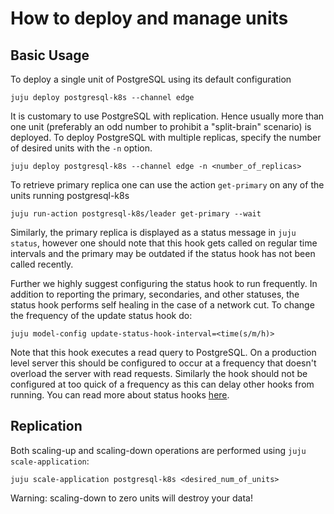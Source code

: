 # How to deploy and manage units

## Basic Usage

To deploy a single unit of PostgreSQL using its default configuration
```shell
juju deploy postgresql-k8s --channel edge
```

It is customary to use PostgreSQL with replication. Hence usually more than one unit (preferably an odd number to prohibit a "split-brain" scenario) is deployed. To deploy PostgreSQL with multiple replicas, specify the number of desired units with the `-n` option.
```shell
juju deploy postgresql-k8s --channel edge -n <number_of_replicas>
```

To retrieve primary replica one can use the action `get-primary` on any of the units running postgresql-k8s
```shell
juju run-action postgresql-k8s/leader get-primary --wait
```

Similarly, the primary replica is displayed as a status message in `juju status`, however one should note that this hook gets called on regular time intervals and the primary may be outdated if the status hook has not been called recently. 

Further we highly suggest configuring the status hook to run frequently. In addition to reporting the primary, secondaries, and other statuses, the status hook performs self healing in the case of a network cut. To change the frequency of the update status hook do:
```shell
juju model-config update-status-hook-interval=<time(s/m/h)>
```
Note that this hook executes a read query to PostgreSQL. On a production level server this should be configured to occur at a frequency that doesn't overload the server with read requests. Similarly the hook should not be configured at too quick of a frequency as this can delay other hooks from running. You can read more about status hooks [here](https://juju.is/docs/sdk/update-status-event).

## Replication

Both scaling-up and scaling-down operations are performed using `juju scale-application`:
```shell
juju scale-application postgresql-k8s <desired_num_of_units>
```

Warning: scaling-down to zero units will destroy your data!